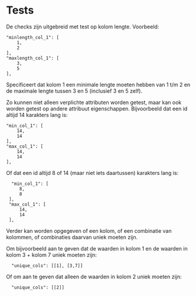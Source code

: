# Tests

De checks zijn uitgebreid met test op kolom lengte. Voorbeeld:

    "minlength_col_1": [
        1,
        2
    ],
    "maxlength_col_1": [
        3,
        5
    ],

Specificeert dat kolom 1 een minimale lengte moeten hebben van 1 t/m 2 en de maximale lengte tussen 3 en 5 (inclusief 3 en 5 zelf).

Zo kunnen niet alleen verplichte attributen worden getest, maar kan ook worden getest op andere attribuut eigenschappen. Bijvoorbeeld dat een id altijd 14 karakters lang is:

    "min_col_1": [
        14,
        14
    ],
    "max_col_1": [
        14,
        14
    ],

 Of dat een id altijd 8 of 14 (maar niet iets daartussen) karakters lang is:
 
      "min_col_1": [
         8,
         8
     ],
     "max_col_1": [
         14,
         14
     ],
 
  Verder kan worden opgegeven of een kolom, of een combinatie van kolommen, of combinaties daarvan uniek moeten zijn.
  
  Om bijvoorbeeld aan te geven dat de waarden in kolom 1 en de waarden in  kolom 3 + kolom 7 uniek moeten zijn:
  
      "unique_cols": [[1], [3,7]]
  
  Of om aan te geven dat alleen de waarden in kolom 2 uniek moeten zijn:
  
      "unique_cols": [[2]]
  
